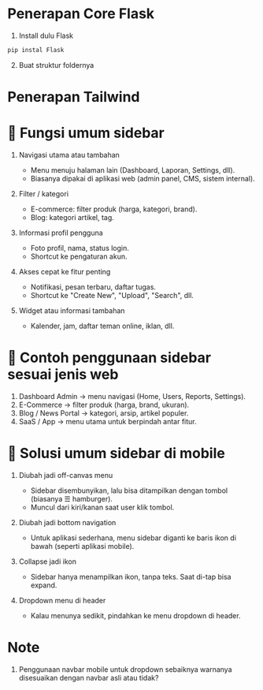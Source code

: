 # Penerapan Core Flask

1. Install dulu Flask
```bash
pip instal Flask
```

2. Buat struktur foldernya

# Penerapan Tailwind

# 🔹 Fungsi umum sidebar

1. Navigasi utama atau tambahan
    * Menu menuju halaman lain (Dashboard, Laporan, Settings, dll).
    * Biasanya dipakai di aplikasi web (admin panel, CMS, sistem internal).

2. Filter / kategori
    * E-commerce: filter produk (harga, kategori, brand).
    * Blog: kategori artikel, tag.

3. Informasi profil pengguna
    * Foto profil, nama, status login.
    * Shortcut ke pengaturan akun.

4. Akses cepat ke fitur penting
    * Notifikasi, pesan terbaru, daftar tugas.
    * Shortcut ke "Create New", "Upload", "Search", dll.

5. Widget atau informasi tambahan
    * Kalender, jam, daftar teman online, iklan, dll.


# 🔹 Contoh penggunaan sidebar sesuai jenis web

1. Dashboard Admin → menu navigasi (Home, Users, Reports, Settings).
2. E-Commerce → filter produk (harga, brand, ukuran).
3. Blog / News Portal → kategori, arsip, artikel populer.
4. SaaS / App → menu utama untuk berpindah antar fitur.


# 🔹 Solusi umum sidebar di mobile

1. Diubah jadi off-canvas menu
    * Sidebar disembunyikan, lalu bisa ditampilkan dengan tombol (biasanya ☰ hamburger).
    * Muncul dari kiri/kanan saat user klik tombol.

2. Diubah jadi bottom navigation
    * Untuk aplikasi sederhana, menu sidebar diganti ke baris ikon di bawah (seperti aplikasi mobile).

3. Collapse jadi ikon
    * Sidebar hanya menampilkan ikon, tanpa teks. Saat di-tap bisa expand.

4. Dropdown menu di header
    * Kalau menunya sedikit, pindahkan ke menu dropdown di header.

# Note

1. Penggunaan navbar mobile untuk dropdown sebaiknya warnanya disesuaikan dengan navbar asli atau tidak?